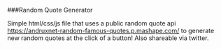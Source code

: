 ###Random Quote Generator

Simple html/css/js file that uses a public random quote api <https://andruxnet-random-famous-quotes.p.mashape.com/> to generate new random quotes at the click of a button! Also shareable via twitter.
